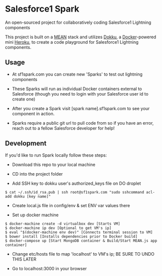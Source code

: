 Salesforce1 Spark
=================

An open-sourced project for collaboratively coding Salesforce1 Lightning components

This project is built on a [MEAN](https://meanjs.org) stack and utilizes [Dokku](https://github.com/progrium/dokku), a [Docker](https://docker.com)-powered mini [Heroku](https://heroku.com), to create a code playground for Salesforce1 Lightning components.

## Usage

* At sf1spark.com you can create new 'Sparks' to test out lightning components

* These Sparks will run as individual Docker containers external to Salesforce (though you need to login with your Salesforce user id to create one)
 
* After you create a Spark visit [spark name].sf1spark.com to see your component in action. 

* Sparks require a public git url to pull code from so if you have an error, reach out to a fellow Salesforce developer for help!

## Development

If you'd like to run Spark locally follow these steps:

* Download this repo to your local machine

* CD into the project folder

* Add SSH key to dokku user's authorized_keys file on DO droplet

```
$ cat ~/.ssh/id_rsa.pub | ssh root@sf1spark.com "sudo sshcommand acl-add dokku [key name]" 
```

* Create local.js file in config/env & set ENV var values there

* Set up docker machine

```
$ docker-machine create -d virtualbox dev [Starts VM]
$ docker-machine ip dev [Optional to get VM's ip] 
$ eval "$(docker-machine env dev)" [Connects terminal session to VM]
$ bower install [Installs dependencies prior to Docker build]
$ docker-compose up [Start MongoDB container & Build/Start MEAN.js app container]
```

* Change etc/hosts file to map 'localhost' to VM's ip; BE SURE TO UNDO THIS LATER

* Go to localhost:3000 in your browser